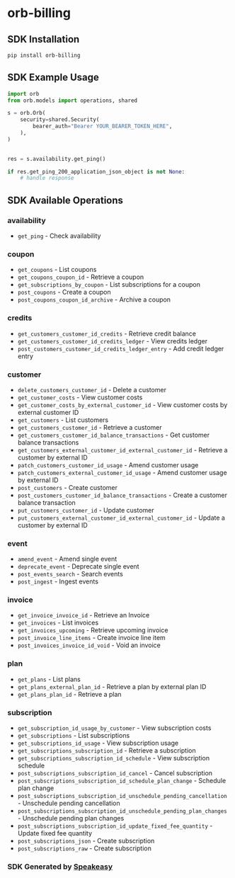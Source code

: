 # orb-billing

<!-- Start SDK Installation -->
## SDK Installation

```bash
pip install orb-billing
```
<!-- End SDK Installation -->

## SDK Example Usage
<!-- Start SDK Example Usage -->
```python
import orb
from orb.models import operations, shared

s = orb.Orb(
    security=shared.Security(
        bearer_auth="Bearer YOUR_BEARER_TOKEN_HERE",
    ),
)

    
res = s.availability.get_ping()

if res.get_ping_200_application_json_object is not None:
    # handle response
```
<!-- End SDK Example Usage -->

<!-- Start SDK Available Operations -->
## SDK Available Operations


### availability

* `get_ping` - Check availability

### coupon

* `get_coupons` - List coupons
* `get_coupons_coupon_id` - Retrieve a coupon
* `get_subscriptions_by_coupon` - List subscriptions for a coupon
* `post_coupons` - Create a coupon
* `post_coupons_coupon_id_archive` - Archive a coupon

### credits

* `get_customers_customer_id_credits` - Retrieve credit balance
* `get_customers_customer_id_credits_ledger` - View credits ledger
* `post_customers_customer_id_credits_ledger_entry` - Add credit ledger entry

### customer

* `delete_customers_customer_id` - Delete a customer
* `get_customer_costs` - View customer costs
* `get_customer_costs_by_external_customer_id` - View customer costs by external customer ID
* `get_customers` - List customers
* `get_customers_customer_id` - Retrieve a customer
* `get_customers_customer_id_balance_transactions` - Get customer balance transactions
* `get_customers_external_customer_id_external_customer_id` - Retrieve a customer by external ID
* `patch_customers_customer_id_usage` - Amend customer usage
* `patch_customers_external_customer_id_usage` - Amend customer usage by external ID
* `post_customers` - Create customer
* `post_customers_customer_id_balance_transactions` - Create a customer balance transaction
* `put_customers_customer_id` - Update customer
* `put_customers_external_customer_id_external_customer_id` - Update a customer by external ID

### event

* `amend_event` - Amend single event
* `deprecate_event` - Deprecate single event
* `post_events_search` - Search events
* `post_ingest` - Ingest events

### invoice

* `get_invoice_invoice_id` - Retrieve an Invoice
* `get_invoices` - List invoices
* `get_invoices_upcoming` - Retrieve upcoming invoice
* `post_invoice_line_items` - Create invoice line item
* `post_invoices_invoice_id_void` - Void an invoice

### plan

* `get_plans` - List plans
* `get_plans_external_plan_id` - Retrieve a plan by external plan ID
* `get_plans_plan_id` - Retrieve a plan

### subscription

* `get_subscription_id_usage_by_customer` - View subscription costs
* `get_subscriptions` - List subscriptions
* `get_subscriptions_id_usage` - View subscription usage
* `get_subscriptions_subscription_id` - Retrieve a subscription
* `get_subscriptions_subscription_id_schedule` - View subscription schedule
* `post_subscriptions_subscription_id_cancel` - Cancel subscription
* `post_subscriptions_subscription_id_schedule_plan_change` - Schedule plan change
* `post_subscriptions_subscription_id_unschedule_pending_cancellation` - Unschedule pending cancellation
* `post_subscriptions_subscription_id_unschedule_pending_plan_changes` - Unschedule pending plan changes
* `post_subscriptions_subscription_id_update_fixed_fee_quantity` - Update fixed fee quantity
* `post_subscriptions_json` - Create subscription
* `post_subscriptions_raw` - Create subscription
<!-- End SDK Available Operations -->

### SDK Generated by [Speakeasy](https://docs.speakeasyapi.dev/docs/using-speakeasy/client-sdks)
